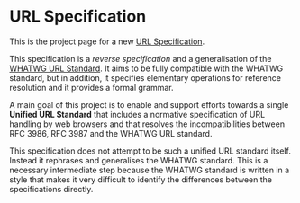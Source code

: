URL Specification
=================


This is the project page for a new [URL Specification][url-spec]. 

This specification is a _reverse specification_ and a generalisation of the [WHATWG URL Standard][wwg]. It aims to be fully 
compatible with the WHATWG standard, but in addition, it specifies elementary operations for reference resolution and it provides a formal grammar. 

A main goal of this project is to enable and support efforts towards a single **Unified URL Standard** that includes a normative specification of URL handling by web browsers and that resolves the incompatibilities between RFC 3986, RFC 3987 and the WHATWG URL standard. 

This specification does not attempt to be such a unified URL standard itself. Instead it rephrases and generalises the WHATWG standard. This is a necessary intermediate step because the WHATWG standard is written in a style that makes it very difficult to identify the differences between the specifications directly. 

[url-spec]:https://alwinb.github.io/url-specification/
[uri]:https://tools.ietf.org/html/rfc3986
[iri]:https://tools.ietf.org/html/rfc3987
[wwg]:https://url.spec.whatwg.org



